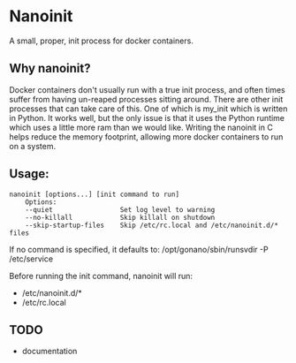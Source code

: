 # Nanoinit

A small, proper, init process for docker containers.

## Why nanoinit?

Docker containers don't usually run with a true init process, and often times suffer from having un-reaped processes sitting around.
There are other init processes that can take care of this.
One of which is my_init which is written in Python.
It works well, but the only issue is that it uses the Python runtime which uses a little more ram than we would like.
Writing the nanoinit in C helps reduce the memory footprint, allowing more docker containers to run on a system.

## Usage:
    nanoinit [options...] [init command to run]
        Options:
        --quiet                 Set log level to warning
        --no-killall            Skip killall on shutdown
        --skip-startup-files    Skip /etc/rc.local and /etc/nanoinit.d/* files

If no command is specified, it defaults to:
    /opt/gonano/sbin/runsvdir -P /etc/service

Before running the init command, nanoinit will run:
* /etc/nanoinit.d/*
* /etc/rc.local

## TODO
- documentation
